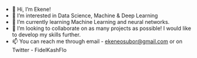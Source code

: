 - 👋 Hi, I’m Ekene!
- 👀 I’m interested in Data Science, Machine & Deep Learning
- 🌱 I’m currently learning Machine Learning and neural networks.
- 💞️ I’m looking to collaborate on as many projects as possible! I would like to develop my skills further. 
- 📫 You can reach me through email - ekeneosubor@gmail.com or on Twitter - FidelKashFlo

<!---
EOsubor/EOsubor is a ✨ special ✨ repository because its `README.md` (this file) appears on your GitHub profile.
You can click the Preview link to take a look at your changes.
--->
